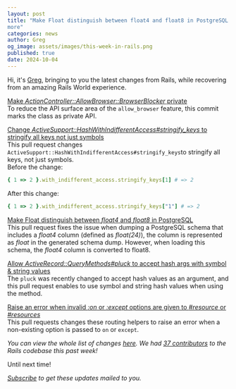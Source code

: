 ```yaml
---
layout: post
title: "Make Float distinguish between float4 and float8 in PostgreSQL and
more"
categories: news
author: Greg
og_image: assets/images/this-week-in-rails.png
published: true
date: 2024-10-04
---
```


Hi, it's [Greg](https://greg.molnar.io), bringing to you the latest changes from Rails, while recovering from an amazing Rails World experience.

[Make _ActionController::AllowBrowser::BrowserBlocker_ private](https://github.com/rails/rails/pull/53131)  
To reduce the API surface area of the `allow_browser` feature, this commit marks the class as private API.

[Change _ActiveSupport::HashWithIndifferentAccess#stringify_keys_ to stringify all keys not just symbols](https://github.com/rails/rails/pull/53125)  
This pull request changes `ActiveSupport::HashWithIndifferentAccess#stringify_keys`to stringify all keys, not just symbols.  
Before the change:

```ruby
{ 1 => 2 }.with_indifferent_access.stringify_keys[1] # => 2
```

After this change:

```ruby
{ 1 => 2 }.with_indifferent_access.stringify_keys["1"] # => 2
```

[Make Float distinguish between _float4_ and _float8_ in PostgreSQL](https://github.com/rails/rails/pull/53107)  
This pull request fixes the issue when dumping a PostgreSQL schema that includes a _float4_ column (defined as _float(24)_), the column is represented as _float_ in the generated schema dump. However, when loading this schema, the _float4_ column is converted to float8.

[Allow _ActiveRecord::QueryMethods#pluck_ to accept hash args with symbol & string values](https://github.com/rails/rails/pull/51676)  
The `pluck` was recently changed to accept hash values as an argument, and this
pull request enables to use symbol and string hash values when using the method.

[Raise an error when invalid _:on_ or _:except_ options are given to _#resource_ or _#resources_](https://github.com/rails/rails/pull/51464)  
This pull requests changes these routing helpers to raise an error when a
non-existing option is passed to `on` or `except`.

_You can view the whole list of changes [here](https://github.com/rails/rails/compare/@%7B2024-09-27%7D...main@%7B2024-10-04%7D)._
_We had [37 contributors](https://contributors.rubyonrails.org/contributors/in-time-window/20240927-20241004) to the Rails codebase this past week!_

Until next time!

_[Subscribe](https://world.hey.com/this.week.in.rails) to get these updates mailed to you._

